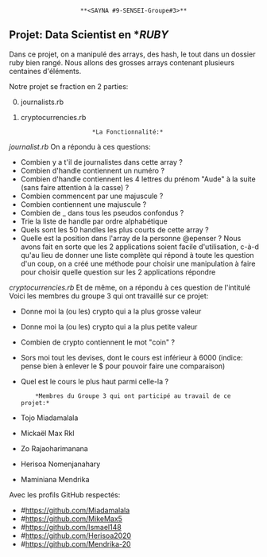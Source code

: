 						**<SAYNA #9-SENSEI-Groupe#3>**
			   

## Projet: Data Scientist en **RUBY*


Dans ce projet, on a manipulé des arrays, des hash, le tout dans un dossier ruby bien rangé. Nous allons des grosses arrays contenant plusieurs centaines d'éléments.

Notre projet se fraction en 2 parties:
 
 0. journalists.rb
 1. cryptocurrencies.rb

							*La Fonctionnalité:*
*journalist.rb* 
On a répondu à ces questions:
-   Combien y a t'il de journalistes dans cette array ?
-   Combien d'handle contiennent un numéro ?
-   Combien d'handle contiennent les 4 lettres du prénom "Aude" à la suite (sans faire attention à la casse) ?
-   Combien commencent par une majuscule ?
-   Combien contiennent une majuscule ?
-   Combien de _ dans tous les pseudos confondus ?
-   Trie la liste de handle par ordre alphabétique
-   Quels sont les 50 handles les plus courts de cette array ?
-   Quelle est la position dans l'array de la personne @epenser ?
Nous avons fait en sorte que les  2 applications soient facile d'utilisation, c-à-d qu'au lieu de donner une liste complète qui répond à toute les question d'un coup, on a créé une méthode pour choisir une manipulation à faire pour choisir quelle question sur les 2 applications répondre

*cryptocurrencies.rb* 
Et de même, on a répondu à ces question de l'intitulé
Voici les membres du groupe 3 qui ont travaillé sur ce projet: 
-   Donne moi la (ou les) crypto qui a la plus grosse valeur
-   Donne moi la (ou les) crypto qui a la plus petite valeur
-   Combien de crypto contiennent le mot "coin" ?
-   Sors moi tout les devises, dont le cours est inférieur à 6000 (indice: pense bien à enlever le $ pour pouvoir faire une comparaison)
-   Quel est le cours le plus haut parmi celle-la ?

			*Membres du Groupe 3 qui ont participé au travail de ce projet:*
 - Tojo Miadamalala
 - Mickaël Max Rkl
 - Zo Rajaoharimanana
 - Herisoa Nomenjanahary
 - Maminiana Mendrika

Avec les profils GitHub respectés:
 - #https://github.com/Miadamalala
 - #https://github.com/MikeMax5
 - #https://github.com/Ismael148
 - #https://github.com/Herisoa2020
 - #https://github.com/Mendrika-20
